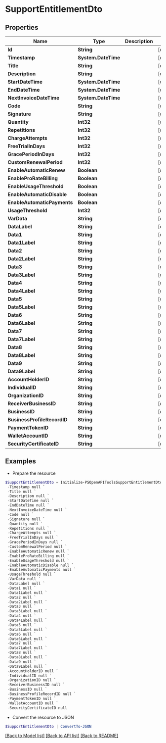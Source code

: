 # SupportEntitlementDto
## Properties

Name | Type | Description | Notes
------------ | ------------- | ------------- | -------------
**Id** | **String** |  | [optional] 
**Timestamp** | **System.DateTime** |  | [optional] 
**Title** | **String** |  | [optional] 
**Description** | **String** |  | [optional] 
**StartDateTime** | **System.DateTime** |  | [optional] 
**EndDateTime** | **System.DateTime** |  | [optional] 
**NextInvoiceDateTime** | **System.DateTime** |  | [optional] 
**Code** | **String** |  | [optional] 
**Signature** | **String** |  | [optional] 
**Quantity** | **Int32** |  | [optional] 
**Repetitions** | **Int32** |  | [optional] 
**ChargeAttempts** | **Int32** |  | [optional] 
**FreeTrialInDays** | **Int32** |  | [optional] 
**GracePeriodInDays** | **Int32** |  | [optional] 
**CustomRenewalPeriod** | **Int32** |  | [optional] 
**EnableAutomaticRenew** | **Boolean** |  | [optional] 
**EnableProRateBilling** | **Boolean** |  | [optional] 
**EnableUsageThreshold** | **Boolean** |  | [optional] 
**EnableAutomaticDisable** | **Boolean** |  | [optional] 
**EnableAutomaticPayments** | **Boolean** |  | [optional] 
**UsageThreshold** | **Int32** |  | [optional] 
**VarData** | **String** |  | [optional] 
**DataLabel** | **String** |  | [optional] 
**Data1** | **String** |  | [optional] 
**Data1Label** | **String** |  | [optional] 
**Data2** | **String** |  | [optional] 
**Data2Label** | **String** |  | [optional] 
**Data3** | **String** |  | [optional] 
**Data3Label** | **String** |  | [optional] 
**Data4** | **String** |  | [optional] 
**Data4Label** | **String** |  | [optional] 
**Data5** | **String** |  | [optional] 
**Data5Label** | **String** |  | [optional] 
**Data6** | **String** |  | [optional] 
**Data6Label** | **String** |  | [optional] 
**Data7** | **String** |  | [optional] 
**Data7Label** | **String** |  | [optional] 
**Data8** | **String** |  | [optional] 
**Data8Label** | **String** |  | [optional] 
**Data9** | **String** |  | [optional] 
**Data9Label** | **String** |  | [optional] 
**AccountHolderID** | **String** |  | [optional] 
**IndividualID** | **String** |  | [optional] 
**OrganizationID** | **String** |  | [optional] 
**ReceiverBusinessID** | **String** |  | [optional] 
**BusinessID** | **String** |  | [optional] 
**BusinessProfileRecordID** | **String** |  | [optional] 
**PaymentTokenID** | **String** |  | [optional] 
**WalletAccountID** | **String** |  | [optional] 
**SecurityCertificateID** | **String** |  | [optional] 

## Examples

- Prepare the resource
```powershell
$SupportEntitlementDto = Initialize-PSOpenAPIToolsSupportEntitlementDto  -Id null `
 -Timestamp null `
 -Title null `
 -Description null `
 -StartDateTime null `
 -EndDateTime null `
 -NextInvoiceDateTime null `
 -Code null `
 -Signature null `
 -Quantity null `
 -Repetitions null `
 -ChargeAttempts null `
 -FreeTrialInDays null `
 -GracePeriodInDays null `
 -CustomRenewalPeriod null `
 -EnableAutomaticRenew null `
 -EnableProRateBilling null `
 -EnableUsageThreshold null `
 -EnableAutomaticDisable null `
 -EnableAutomaticPayments null `
 -UsageThreshold null `
 -VarData null `
 -DataLabel null `
 -Data1 null `
 -Data1Label null `
 -Data2 null `
 -Data2Label null `
 -Data3 null `
 -Data3Label null `
 -Data4 null `
 -Data4Label null `
 -Data5 null `
 -Data5Label null `
 -Data6 null `
 -Data6Label null `
 -Data7 null `
 -Data7Label null `
 -Data8 null `
 -Data8Label null `
 -Data9 null `
 -Data9Label null `
 -AccountHolderID null `
 -IndividualID null `
 -OrganizationID null `
 -ReceiverBusinessID null `
 -BusinessID null `
 -BusinessProfileRecordID null `
 -PaymentTokenID null `
 -WalletAccountID null `
 -SecurityCertificateID null
```

- Convert the resource to JSON
```powershell
$SupportEntitlementDto | ConvertTo-JSON
```

[[Back to Model list]](../README.md#documentation-for-models) [[Back to API list]](../README.md#documentation-for-api-endpoints) [[Back to README]](../README.md)

